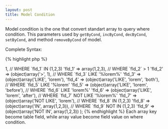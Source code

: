 ```yaml
---
layout: post
title: Model Condition
---
```


Model condition is the one that convert standart array to query where condition.
This parameters used by `getByCond`, `incByCond`, `decByCond`, `setByCond`, and
method `removeByCond` of model.

Complete Syntax:

{% highlight php %}
<?php

$cond = array(
    // WHERE `fld_0` = 1
    'fld_0' => 1,
    
    // WHERE `fld_1` IN (1,2,3)
    'fld_1' => array(1,2,3),
    
    // WHERE `fld_2` > 1
    'fld_2' => (object)array('>', 1),
    
    // WHERE `fld_3` LIKE '%lorem%'
    'fld_3' => (object)array('LIKE', 'lorem'),
    'fld_4' => (object)array('LIKE', 'lorem', 'both'),
    
    // WHERE `fld_5` LIKE '%lorem'
    'fld_5' => (object)array('LIKE', 'lorem', 'before'),
    
    // WHERE `fld_6` LIKE 'lorem%'
    'fld_6' => (object)array('LIKE', 'lorem', 'after'),
    
    // WHERE `fld_7` NOT LIKE '%lorem%'
    'fld_7' => (object)array('NOT LIKE', 'lorem'),
    
    // WHERE `fld_8` IN (1,2,3)
    'fld_8' => (object)array('IN', array(1,2,3)),
    
    // WHERE `fld_9` NOT IN (1,2,3)
    'fld_9' => (object)array('NOT IN', array(1,2,3))
);
{% endhighlight %}

Each array key become table field, while array value become field value on where
condition.